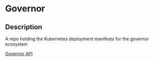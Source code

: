 # Governor

## Description

A repo holding the Kubernetes deployment manifests for the governor ecosystem

[Governor API](https://github.com/metal-toolbox/governor-api)

